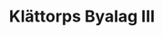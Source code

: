 ---
description: Under 80-talet sammanställde Britt Lindblad bilder i tre fotoalbum för vår by. Detta är det tredje albumet. Detta album ska skannas in. Klicka på en bild för att se bildtext.
private: true # This gallery does not show in lists, RSS, sitemaps, etc. On list pages, use cascade to hide descendants.
featured_image: Klättorps byalag III.png
keywords: [Historia, By, Hembygd, Hantverksby]
title: Klättorps Byalag III
weight: 1
# menus: "main"
#type: gallery
sort_by: Name
weight: 1
# list pages require at least one image to be displayed.
---